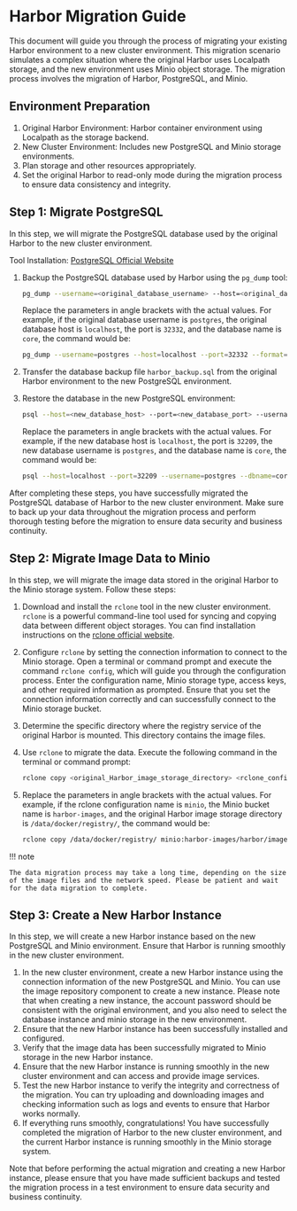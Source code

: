 # Harbor Migration Guide

This document will guide you through the process of migrating your existing Harbor environment to a new cluster environment. This migration scenario simulates a complex situation where the original Harbor uses Localpath storage,
and the new environment uses Minio object storage. The migration process involves the migration of Harbor, PostgreSQL,
and Minio.

## Environment Preparation

1. Original Harbor Environment: Harbor container environment using Localpath as the storage backend.
2. New Cluster Environment: Includes new PostgreSQL and Minio storage environments.
3. Plan storage and other resources appropriately.
4. Set the original Harbor to read-only mode during the migration process to ensure data consistency and integrity.

## Step 1: Migrate PostgreSQL

In this step, we will migrate the PostgreSQL database used by the original Harbor to the new cluster environment.

Tool Installation: [PostgreSQL Official Website](https://www.postgresql.org/download/)

1. Backup the PostgreSQL database used by Harbor using the `pg_dump` tool:

    ```sh
    pg_dump --username=<original_database_username> --host=<original_database_host> --port=<original_database_port> --format=plain --file=harbor_backup.sql <database_name>
    ```

    Replace the parameters in angle brackets with the actual values. For example, if the original database username is `postgres`, the original database host is `localhost`, the port is `32332`, and the database name is `core`, the command would be:

    ```sh
    pg_dump --username=postgres --host=localhost --port=32332 --format=plain --file=harbor_backup.sql core
    ```

2. Transfer the database backup file `harbor_backup.sql` from the original Harbor environment to the new PostgreSQL environment.

3. Restore the database in the new PostgreSQL environment:

    ```sh
    psql --host=<new_database_host> --port=<new_database_port> --username=<new_database_username> --dbname=<database_name> --file=harbor_backup.sql
    ```

    Replace the parameters in angle brackets with the actual values. For example, if the new database host is `localhost`, the port is `32209`, the new database username is `postgres`, and the database name is `core`, the command would be:

    ```sh
    psql --host=localhost --port=32209 --username=postgres --dbname=core --file=harbor_backup.sql
    ```

After completing these steps, you have successfully migrated the PostgreSQL database of Harbor to the new cluster environment. Make sure to back up your data throughout the migration process and perform thorough testing before the migration to ensure data security and business continuity.

## Step 2: Migrate Image Data to Minio

In this step, we will migrate the image data stored in the original Harbor to the Minio storage system. Follow these steps:

1. Download and install the `rclone` tool in the new cluster environment. `rclone` is a powerful command-line tool used for syncing and copying data between different object storages. You can find installation instructions on the [rclone official website](https://rclone.org/).

2. Configure `rclone` by setting the connection information to connect to the Minio storage. Open a terminal or command prompt and execute the command `rclone config`, which will guide you through the configuration process. Enter the configuration name, Minio storage type, access keys, and other required information as prompted. Ensure that you set the connection information correctly and can successfully connect to the Minio storage bucket.

3. Determine the specific directory where the registry service of the original Harbor is mounted. This directory contains the image files.

4. Use `rclone` to migrate the data. Execute the following command in the terminal or command prompt:

    ```sh
    rclone copy <original_Harbor_image_storage_directory> <rclone_config_name>:<Minio_bucket_name>/harbor/images/
    ```

5. Replace the parameters in angle brackets with the actual values. For example, if the rclone configuration name is `minio`, the Minio bucket name is `harbor-images`, and the original Harbor image storage directory is `/data/docker/registry/`, the command would be:

    ```sh
    rclone copy /data/docker/registry/ minio:harbor-images/harbor/images/
    ```

!!! note

    The data migration process may take a long time, depending on the size of the image files and the network speed. Please be patient and wait for the data migration to complete.

## Step 3: Create a New Harbor Instance

In this step, we will create a new Harbor instance based on the new PostgreSQL and Minio environment. Ensure that Harbor is running smoothly in the new cluster environment.

1. In the new cluster environment, create a new Harbor instance using the connection information of the new PostgreSQL
   and Minio. You can use the image repository component to create a new instance. Please note that when creating a
   new instance, the account password should be consistent with the original environment, and you also need to select
   the database instance and minio storage in the new environment.
1. Ensure that the new Harbor instance has been successfully installed and configured.
1. Verify that the image data has been successfully migrated to Minio storage in the new Harbor instance.
1. Ensure that the new Harbor instance is running smoothly in the new cluster environment and can access and provide image services.
1. Test the new Harbor instance to verify the integrity and correctness of the migration. You can try uploading and
   downloading images and checking information such as logs and events to ensure that Harbor works normally.
1. If everything runs smoothly, congratulations! You have successfully completed the migration of Harbor to the
   new cluster environment, and the current Harbor instance is running smoothly in the Minio storage system.

Note that before performing the actual migration and creating a new Harbor instance, please ensure that you have made
sufficient backups and tested the migration process in a test environment to ensure data security and business continuity.
